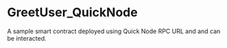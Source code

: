 # GreetUser_QuickNode
A sample smart contract deployed using Quick Node RPC URL and and can be interacted.
